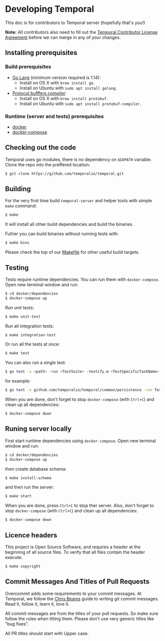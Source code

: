 # Developing Temporal

This doc is for contributors to Temporal server (hopefully that's you!)

**Note:** All contributors also need to fill out the [Temporal Contributor License Agreement](https://gist.github.com/samarabbas/7dcd41eb1d847e12263cc961ccfdb197) before we can merge in any of your changes.

## Installing prerequisites

### Build prerequisites 
* [Go Lang](https://golang.org/) (minimum version required is 1.14):
  - Install on OS X with `brew install go`.
  - Install on Ubuntu with `sudo apt install golang`.
* [Protocol bufffers compiler](https://github.com/protocolbuffers/protobuf/):
  - Install on OS X with `brew install protobuf`.
  - Install on Ubuntu with `sudo apt install protobuf-compiler`.

### Runtime (server and tests) prerequisites
* [docker](https://docs.docker.com/engine/install/)
* [docker-compose](https://docs.docker.com/compose/install/)

## Checking out the code

Temporal uses go modules, there is no dependency on `$GOPATH` variable. Clone the repo into the preffered location:
```bash
$ git clone https://github.com/temporalio/temporal.git
```

## Building

For the very first time build `temporal-server` and helper tools with simple `make` command: 
```bash
$ make
```

It will install all other build dependencies and build the binaries.

Futher you can build binaries without running tests with:
```bash
$ make bins
```

Please check the top of our [Makefile](Makefile) for other useful build targets.

## Testing

Tests require runtime dependencies. You can run them with `docker-compose`. Open new terminal window and run:
```bash
$ cd docker/dependencies
$ docker-compose up
```

Run unit tests:
```bash
$ make unit-test
```

Run all integration tests:
```bash
$ make integration-test
```

Or run all the tests at once:
```bash
$ make test
```

You can also run a single test:
```bash
$ go test -v <path> -run <TestSuite> -testify.m <TestSpecificTaskName>
```
for example:
```bash
$ go test -v github.com/temporalio/temporal/common/persistence -run TestCassandraPersistenceSuite -testify.m TestPersistenceStartWorkflow
```

When you are done, don't forget to stop `docker-compose` (with `Ctrl+C`) and clean up all dependencies:
```bash
$ docker-compose down
```

## Runing server locally

First start runtime dependencies using `docker-compose`. Open new terminal window and run:
```bash
$ cd docker/dependencies
$ docker-compose up
```
then create database schema:
```bash
$ make install-schema
```
and then run the server:
```bash
$ make start
```

When you are done, press `Ctrl+C` to stop ther server. Also, don't forget to stop `docker-compose` (with `Ctrl+C`) and clean up all dependencies:
```bash
$ docker-compose down
```

## Licence headers

This project is Open Source Software, and requires a header at the beginning of
all source files. To verify that all files contain the header execute:
```bash
$ make copyright
```

## Commit Messages And Titles of Pull Requests

Overcommit adds some requirements to your commit messages. At Temporal, we follow the
[Chris Beams](http://chris.beams.io/posts/git-commit/) guide to writing git
commit messages. Read it, follow it, learn it, love it.

All commit messages are from the titles of your pull requests. So make sure follow the rules when titling them. 
Please don't use very generic titles like "bug fixes". 

All PR titles should start with Upper case.
